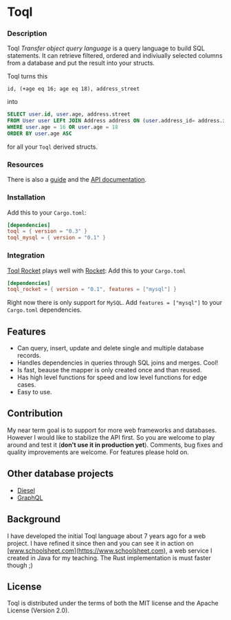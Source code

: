 # Toql

### Description
Toql *Transfer object query language* is a query language to build SQL statements. It can retrieve filtered, ordered and indiviually selected columns from a database and put the result into your structs.

Toql turns this
```toql
id, (+age eq 16; age eq 18), address_street
```
into
```sql
SELECT user.id, user.age, address.street
FROM User user LEFt JOIN Address address ON (user.address_id= address.id)
WHERE user.age = 16 OR user.age = 18
ORDER BY user.age ASC
```
for all your `Toql` derived structs.

### Resources
There is also a [guide](https://roy-ganz.github.io/toql) and the [API documentation](https://docs.rs/toql/0.3/toql/).

### Installation

Add this to your `Cargo.toml`:

```toml
[dependencies]
toql = { version = "0.3" }
toql_mysql = { version = "0.1" }
```

### Integration 
[Toql Rocket](https://crates.io/crates/toql_rocket) plays well with [Rocket](https://crates.io/crates/rocket): Add this to your `Cargo.toml`

```toml
[dependencies]
toql_rocket = { version = "0.1", features = ["mysql"] }
```

Right now there is only support for `MySQL`. Add `features = ["mysql"]` to your `Cargo.toml` dependencies.

## Features
 - Can query, insert, update and delete single and multiple database records.
 - Handles dependencies in queries through SQL joins and merges. Cool!
 - Is fast, beause the mapper is only created once and than reused.
 - Has high level functions for speed and low level functions for edge cases.
 - Easy to use.
 

## Contribution
My near term goal is to support for more web frameworks and databases. However I would like to stabilize the API first. So you are welcome to play around and test it (**don't use it in production yet**). Comments, bug fixes and quality improvements are welcome. For features please hold on.

## Other database projects
- [Diesel](http://diesel.rs/)
- [GraphQL](https://github.com/graphql-rust)


## Background
I have developed the initial Toql language about 7 years ago for a web project. I have refined it since then and you can see it in action on [www.schoolsheet.com](https://www.schoolsheet.com), a web service I created in Java for my teaching. The Rust implementation is must faster though ;)


## License

Toql is distributed under the terms of both the MIT license and the
Apache License (Version 2.0).

